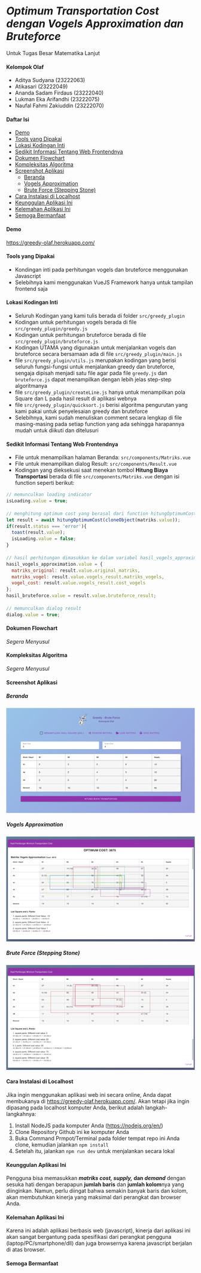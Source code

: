 # _Optimum Transportation Cost dengan Vogels Approximation dan Bruteforce_
Untuk Tugas Besar Matematika Lanjut

#### Kelompok Olaf
- Aditya Sudyana (23222063)
- Atikasari (23222049)
- Ananda Sadam Firdaus (23222040)
- Lukman Eka Arifandhi (23222075)
- Naufal Fahmi Zakiuddin (23222070)

#### Daftar Isi
- [Demo](#demo)
- [Tools yang Dipakai](#tools-yang-dipakai)
- [Lokasi Kodingan Inti](#lokasi-kodingan-inti)
- [Sedikit Informasi Tentang Web Frontendnya](#sedikit-informasi-tentang-web-frontendnya)
- [Dokumen Flowchart](#dokumen-flowchart)
- [Kompleksitas Algoritma](#kompleksitas-algoritma)
- [Screenshot Aplikasi](#screenshot-aplikasi)
  * [Beranda](#beranda)
  * [Vogels Approximation](#vogels-approximation)
  * [Brute Force (Stepping Stone)](#brute-force--stepping-stone-)
- [Cara Instalasi di Localhost](#cara-instalasi-di-localhost)
- [Keunggulan Aplikasi Ini](#keunggulan-aplikasi-ini)
- [Kelemahan Aplikasi Ini](#kelemahan-aplikasi-ini)
- [Semoga Bermanfaat](#semoga-bermanfaat)


#### Demo
https://greedy-olaf.herokuapp.com/

#### Tools yang Dipakai
- Kondingan inti pada perhitungan vogels dan bruteforce menggunakan Javascript 
- Selebihnya kami menggunakan VueJS Framework hanya untuk tampilan frontend saja

#### Lokasi Kodingan Inti
- Seluruh Kodingan yang kami tulis berada di folder ```src/greedy_plugin```
- Kodingan untuk perhitungan vogels berada di file  ```src/greedy_plugin/greedy.js```
- Kodingan untuk perhitungan bruteforce berada di file  ```src/greedy_plugin/bruteforce.js```
- Kodingan UTAMA yang digunakan untuk menjalankan vogels dan bruteforce secara bersamaan ada di file ```src/greedy_plugin/main.js```
- file  ```src/greedy_plugin/utils.js``` merupakan kodingan yang berisi seluruh fungsi-fungsi untuk menjalankan greedy dan bruteforce, sengaja dipisah menjadi satu file agar pada file ```greedy.js``` dan  ```bruteforce.js``` dapat menampilkan dengan lebih jelas step-step algoritmanya
- file  ```src/greedy_plugin/createLine.js``` hanya untuk menampilkan pola Square dan L pada hasil result di aplikasi webnya
- file  ```src/greedy_plugin/quicksort.js``` berisi algoritma pengurutan yang kami pakai untuk penyelesaian greedy dan bruteforce
- Selebihnya, kami sudah menuliskan comment secara lengkap di file masing-masing pada setiap function yang ada sehingga harapannya mudah untuk diikuti dan ditelusuri

#### Sedikit Informasi Tentang Web Frontendnya
- File untuk menampilkan halaman Beranda: ```src/components/Matriks.vue```
- File untuk menampilkan dialog Result: ```src/components/Result.vue```
- Kodingan yang dieksekusi saat menekan tombol **Hitung Biaya Transportasi** berada di file ```src/components/Matriks.vue``` dengan isi function seperti berikut: 
```javascript
// memunculkan loading indicator
isLoading.value = true;

// menghitung optimum cost yang berasal dari function hitungOptimumCost dari file src/greedy_plugin/main.js
let result = await hitungOptimumCost(cloneObject(matriks.value));
if(result.status === 'error'){
  toast(result.value);
  isLoading.value = false;
}

// hasil perhitungan dimasukkan ke dalam variabel hasil_vogels_approximation dan hasil_bruteforce untuk ditransfer ke halaman dialog Result.vue untuk ditampilkan pada web
hasil_vogels_approximation.value = {
  matriks_original: result.value.original_matriks,
  matriks_vogel: result.value.vogels_result.matriks_vogels,
  vogel_cost: result.value.vogels_result.cost_vogels
};
hasil_bruteforce.value = result.value.bruteforce_result;

// memunculkan dialog result
dialog.value = true;
```

#### Dokumen Flowchart
_Segera Menyusul_

#### Kompleksitas Algoritma
_Segera Menyusul_

#### Screenshot Aplikasi

##### Beranda
![Home](https://github.com/aditsud/greedy_bruteforce/raw/main/screenshot/home.png)

##### Vogels Approximation
![Result1](https://github.com/aditsud/greedy_bruteforce/raw/main/screenshot/result1.png)

##### Brute Force (Stepping Stone)
![Result2](https://github.com/aditsud/greedy_bruteforce/raw/main/screenshot/result2.png)

#### Cara Instalasi di Localhost
Jika ingin menggunakan aplikasi web ini secara online, Anda dapat membukanya di https://greedy-olaf.herokuapp.com/. Akan tetapi jika ingin dipasang pada localhost komputer Anda, berikut adalah langkah-langkahnya:
1. Install NodeJS pada komputer Anda (https://nodejs.org/en/)
2. Clone Repository Github ini ke komputer Anda
3. Buka Command Prmpot/Terminal pada folder tempat repo ini Anda clone, kemudian jalankan ```npm install```
4. Setelah itu, jalankan ```npm run dev``` untuk menjalankan secara lokal


#### Keunggulan Aplikasi Ini
Pengguna bisa memasukkan **_matriks cost, supply,_ dan _demand_** dengan sesuka hati dengan berapapun **jumlah baris** dan **jumlah kolom**nya yang diinginkan. Namun, perlu diingat bahwa semakin banyak baris dan kolom, akan membutuhkan kinerja yang maksimal dari perangkat dan browser Anda.

#### Kelemahan Aplikasi Ini
Karena ini adalah aplikasi berbasis web (javascript), kinerja dari aplikasi ini akan sangat bergantung pada spesifikasi dari perangkat pengguna (laptop/PC/smartphone/dll) dan juga browsernya karena javascript berjalan di atas browser.

#### Semoga Bermanfaat


